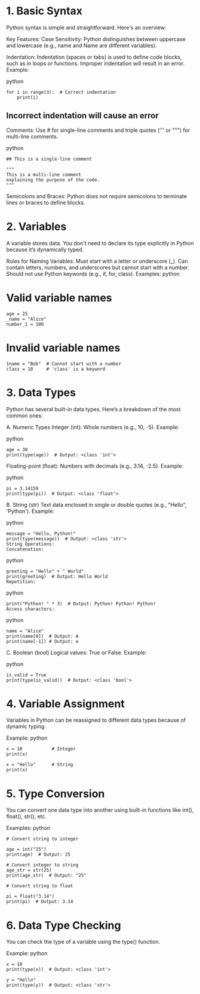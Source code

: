 # 1. Basic Syntax
Python syntax is simple and straightforward. Here's an overview:

Key Features:
Case Sensitivity:
Python distinguishes between uppercase and lowercase (e.g., name and Name are different variables).

Indentation:
Indentation (spaces or tabs) is used to define code blocks, such as in loops or functions. Improper indentation will result in an error.
Example:

python
```
for i in range(3):  # Correct indentation
    print(i)
```
## Incorrect indentation will cause an error

Comments:
Use # for single-line comments and triple quotes (''' or """) for multi-line comments.

python

```
## This is a single-line comment
```
```
"""
This is a multi-line comment
explaining the purpose of the code.
"""
```
Semicolons and Braces:
Python does not require semicolons to terminate lines or braces to define blocks.

# 2. Variables
A variable stores data. You don't need to declare its type explicitly in Python because it’s dynamically typed.

Rules for Naming Variables:
Must start with a letter or underscore (_).
Can contain letters, numbers, and underscores but cannot start with a number.
Should not use Python keywords (e.g., if, for, class).
Examples:
python


# Valid variable names

```
age = 25
_name = "Alice"
number_1 = 100
```

# Invalid variable names
```
1name = "Bob"  # Cannot start with a number
class = 10     # 'class' is a keyword
```
# 3. Data Types
Python has several built-in data types. Here’s a breakdown of the most common ones:

A. Numeric Types
Integer (int): Whole numbers (e.g., 10, -5).
Example:

python
```
age = 30
print(type(age))  # Output: <class 'int'>
```
Floating-point (float): Numbers with decimals (e.g., 3.14, -2.5).
Example:

python
```
pi = 3.14159
print(type(pi))  # Output: <class 'float'>
```
B. String (str)
Text data enclosed in single or double quotes (e.g., "Hello", 'Python').
Example:

python
```
message = "Hello, Python!"
print(type(message))  # Output: <class 'str'>
String Operations:
Concatenation:
```

python
```
greeting = "Hello" + " World"
print(greeting)  # Output: Hello World
Repetition:
```
python
```
print("Python! " * 3)  # Output: Python! Python! Python!
Access characters:
```
python
```
name = "Alice"
print(name[0])  # Output: A
print(name[-1]) # Output: e
```
C. Boolean (bool)
Logical values: True or False.
Example:

python
```
is_valid = True
print(type(is_valid))  # Output: <class 'bool'>
```
# 4. Variable Assignment
Variables in Python can be reassigned to different data types because of dynamic typing.

Example:
python
```
x = 10           # Integer
print(x)

x = "Hello"      # String
print(x)
```

# 5. Type Conversion
You can convert one data type into another using built-in functions like int(), float(), str(), etc.

Examples:
python

```
# Convert string to integer

age = int("25")
print(age)  # Output: 25
```

```
# Convert integer to string
age_str = str(25)
print(age_str)  # Output: "25"
```

```
# Convert string to float

pi = float("3.14")
print(pi)  # Output: 3.14
```


# 6. Data Type Checking
You can check the type of a variable using the type() function.

Example:
python

```
x = 10
print(type(x))  # Output: <class 'int'>

y = "Hello"
print(type(y))  # Output: <class 'str'>
```
